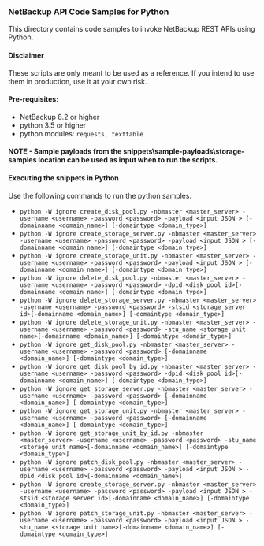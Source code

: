 ### NetBackup API Code Samples for Python

This directory contains code samples to invoke NetBackup REST APIs using Python.

#### Disclaimer

These scripts are only meant to be used as a reference. If you intend to use them in production, use it at your own risk.

#### Pre-requisites:

- NetBackup 8.2 or higher
- python 3.5 or higher
- python modules: `requests, texttable`

#### NOTE - Sample payloads from the snippets\sample-payloads\storage-samples location can be used as input when to run the scripts.

#### Executing the snippets in Python

Use the following commands to run the python samples.
- `python -W ignore create_disk_pool.py -nbmaster <master_server> -username <username> -password <password> -payload <input JSON > [-domainname <domain_name>] [-domaintype <domain_type>]`
- `python -W ignore create_storage_server.py -nbmaster <master_server> -username <username> -password <password> -payload <input JSON > [-domainname <domain_name>] [-domaintype <domain_type>]`
- `python -W ignore create_storage_unit.py -nbmaster <master_server> -username <username> -password <password> -payload <input JSON > [-domainname <domain_name>] [-domaintype <domain_type>]`
- `python -W ignore delete_disk_pool.py -nbmaster <master_server> -username <username> -password <password> -dpid <disk pool id>[-domainname <domain_name>] [-domaintype <domain_type>]`
- `python -W ignore delete_storage_server.py -nbmaster <master_server> -username <username> -password <password> -stsid <storage server id>[-domainname <domain_name>] [-domaintype <domain_type>]`
- `python -W ignore delete_storage_unit.py -nbmaster <master_server> -username <username> -password <password> -stu_name <storage unit name>[-domainname <domain_name>] [-domaintype <domain_type>]`
- `python -W ignore get_disk_pool.py -nbmaster <master_server> -username <username> -password <password> [-domainname <domain_name>] [-domaintype <domain_type>]`
- `python -W ignore get_disk_pool_by_id.py -nbmaster <master_server> -username <username> -password <password> -dpid <disk pool id>[-domainname <domain_name>] [-domaintype <domain_type>]`
- `python -W ignore get_storage_server.py -nbmaster <master_server> -username <username> -password <password> [-domainname <domain_name>] [-domaintype <domain_type>]`
- `python -W ignore get_storage_unit.py -nbmaster <master_server> -username <username> -password <password> [-domainname <domain_name>] [-domaintype <domain_type>]`
- `python -W ignore get_storage_unit_by_id.py -nbmaster <master_server> -username <username> -password <password> -stu_name <storage unit name>[-domainname <domain_name>] [-domaintype <domain_type>]`
- `python -W ignore patch_disk_pool.py -nbmaster <master_server> -username <username> -password <password> -payload <input JSON > -dpid <disk pool id>[-domainname <domain_name>]`
- `python -W ignore create_storage_server.py -nbmaster <master_server> -username <username> -password <password> -payload <input JSON > -stsid <storage server id>[-domainname <domain_name>] [-domaintype <domain_type>]`
- `python -W ignore patch_storage_unit.py -nbmaster <master_server> -username <username> -password <password> -payload <input JSON > -stu_name <storage unit name>[-domainname <domain_name>] [-domaintype <domain_type>]`

